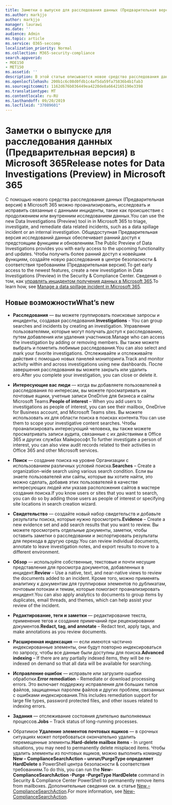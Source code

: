 ```yaml
---
title: Заметки о выпуске для расследования данных (Предварительная версия) в Microsoft 365
ms.author: markjjo
author: markjjo
manager: laurawi
ms.date: ''
audience: Admin
ms.topic: article
ms.service: O365-seccomp
localization_priority: Normal
ms.collection: M365-security-compliance
search.appverid:
- MOE150
- MET150
ms.assetid: ''
description: В этой статье описывается новое средство расследования данных (Preview) в Microsoft 365.
ms.openlocfilehash: 200b1c6c08d0fdb1c4af5da59fa75836b4b1fab3
ms.sourcegitcommit: 1162d676b036449ea4220de8a6642165190e3398
ms.translationtype: MT
ms.contentlocale: ru-RU
ms.lasthandoff: 09/20/2019
ms.locfileid: "37089601"
---
```

# <a name="release-notes-for-data-investigations-preview-in-microsoft-365"></a><span data-ttu-id="46055-103">Заметки о выпуске для расследования данных (Предварительная версия) в Microsoft 365</span><span class="sxs-lookup"><span data-stu-id="46055-103">Release notes for Data Investigations (Preview) in Microsoft 365</span></span>

<span data-ttu-id="46055-104">С помощью нового средства расследования данных (Предварительная версия) в Microsoft 365 можно проанализировать, исследовать и исправить связанные с данными инциденты, такие как происшествие с продолжением или внутренним исследованием данных.</span><span class="sxs-lookup"><span data-stu-id="46055-104">You can use the new Data Investigations (Preview) tool in in Microsoft 365 to triage, investigate, and remediate data related incidents, such as a data spillage incident or an internal investigation.</span></span> <span data-ttu-id="46055-105">Общедоступная Предварительная версия исследований данных обеспечивает ранний доступ к предстоящим функциям и обновлениям.</span><span class="sxs-lookup"><span data-stu-id="46055-105">The Public Preview of Data Investigations provides you with early access to the upcoming functionality and updates.</span></span> <span data-ttu-id="46055-106">Чтобы получить более ранний доступ к новейшим функциям, создайте новую расследования в центре безопасности & соответствия требованиям (Предварительная версия).</span><span class="sxs-lookup"><span data-stu-id="46055-106">To get early access to the newest features, create a new investigation in Data Investigations (Preview) in the Security & Compliance Center.</span></span> <span data-ttu-id="46055-107">Сведения о том, как [управлять инцидентом получения данных в Microsoft 365](manage-data-spillage-incidents.md).</span><span class="sxs-lookup"><span data-stu-id="46055-107">To learn how, see [Manage a data spillage incident in Microsoft 365](manage-data-spillage-incidents.md).</span></span>

## <a name="whats-new"></a><span data-ttu-id="46055-108">Новые возможности</span><span class="sxs-lookup"><span data-stu-id="46055-108">What’s new</span></span> 

- <span data-ttu-id="46055-109">**Расследования** — вы можете группировать поисковые запросы и инциденты, создавая расследования.</span><span class="sxs-lookup"><span data-stu-id="46055-109">**Investigations** - You can group searches and incidents by creating an investigation.</span></span> <span data-ttu-id="46055-110">Управление пользователями, которые могут получать доступ к расследованию, путем добавления или удаления участников.</span><span class="sxs-lookup"><span data-stu-id="46055-110">Manage who can access the investigation by adding or removing members.</span></span>  <span data-ttu-id="46055-111">Вы также можете выбрать и пометить любимые расследования.</span><span class="sxs-lookup"><span data-stu-id="46055-111">You can also select and mark your favorite investigations.</span></span> <span data-ttu-id="46055-112">Отслеживайте и отслеживайте действия с помощью новых панелей мониторинга.</span><span class="sxs-lookup"><span data-stu-id="46055-112">Track and monitor activity within and across investigations using new dashboards.</span></span> <span data-ttu-id="46055-113">После завершения расследования вы можете закрыть или удалить его.</span><span class="sxs-lookup"><span data-stu-id="46055-113">After you complete your investigation, you can close or delete it.</span></span>

- <span data-ttu-id="46055-114">**Интересующие вас люди** — когда вы добавляете пользователей в расследования по интересам, вы можете просматривать их почтовые ящики, учетные записи OneDrive для бизнеса и сайты Microsoft Teams.</span><span class="sxs-lookup"><span data-stu-id="46055-114">**People of interest** – When you add users to investigations as people of interest, you can see their mailbox, OneDrive for Business account, and Microsoft Teams sites.</span></span> <span data-ttu-id="46055-115">Вы можете использовать их для области поиска в поисках контента.</span><span class="sxs-lookup"><span data-stu-id="46055-115">You can use them to scope your investigative content searches.</span></span> <span data-ttu-id="46055-116">Чтобы проанализировать интересующий человека, вы также можете просматривать записи аудита, связанные с их действиями в Office 365 и других службах Майкрософт.</span><span class="sxs-lookup"><span data-stu-id="46055-116">To further investigate a person of interest, you can also view audit records related to their activities in Office 365 and other Microsoft services.</span></span>

- <span data-ttu-id="46055-117">**Поиск** — создание поиска на уровне Организации с использованием различных условий поиска.</span><span class="sxs-lookup"><span data-stu-id="46055-117">**Searches** – Create a organization-wide search using various search condition.</span></span> <span data-ttu-id="46055-118">Если вы знаете пользователей или сайты, которые вы хотите найти, это можно сделать, добавив этих пользователей в качестве интересующих людей или указав расположения сайтов в мастере создания поиска.</span><span class="sxs-lookup"><span data-stu-id="46055-118">If you know users or sites that you want to search, you can do so by adding those users as people of interest or specifying site locations in search creation wizard.</span></span> 

- <span data-ttu-id="46055-119">**Свидетельство** — создайте новый набор свидетельств и добавьте результаты поиска, которые нужно просмотреть.</span><span class="sxs-lookup"><span data-stu-id="46055-119">**Evidence** – Create a new evidence set and add search results that you want to review.</span></span> <span data-ttu-id="46055-120">Вы можете просмотреть отдельные документы, заметки, чтобы оставить заметки о расследовании и экспортировать результаты для перехода в другую среду.</span><span class="sxs-lookup"><span data-stu-id="46055-120">You can review individual documents, annotate to leave investigation notes, and export results to move to a different environment.</span></span> 

- <span data-ttu-id="46055-121">**Обзор** — используйте собственные, текстовые и почти несущие представления для просмотра документов, добавленных в инцидент.</span><span class="sxs-lookup"><span data-stu-id="46055-121">**Review** – Use a native, text, and near-native views to review the documents added to an incident.</span></span> <span data-ttu-id="46055-122">Кроме того, можно применять аналитику к документам для группировки элементов по дубликатам, почтовым потокам и темам, которые помогают проанализировать инцидент.</span><span class="sxs-lookup"><span data-stu-id="46055-122">You can also apply analytics to documents to group items by duplicates, email threads, and themes, which can help assist your review of the incident.</span></span> 

- <span data-ttu-id="46055-123">**Редактирование, теги и заметки** — редактирование текста, применение тегов и создание примечаний при рецензировании документов.</span><span class="sxs-lookup"><span data-stu-id="46055-123">**Redact, tag, and annotate** – Redact text, apply tags, and make annotations as you review documents.</span></span>
  
- <span data-ttu-id="46055-124">**Расширенная индексация** — если имеются частично индексированные элементы, они будут повторно индексироваться по запросу, чтобы все данные были доступны для поиска.</span><span class="sxs-lookup"><span data-stu-id="46055-124">**Advanced indexing** – If there are any partially indexed items, they will be re-indexed on demand so that all data will be available for searching.</span></span>

- <span data-ttu-id="46055-125">**Исправление ошибок** — исправьте или загрузите ошибки обработки.</span><span class="sxs-lookup"><span data-stu-id="46055-125">**Error remediation** – Remediate or download processing errors.</span></span> <span data-ttu-id="46055-126">Это включает поддержку исправления для больших типов файлов, защищенных паролем файлов и других проблем, связанных с ошибками индексирования.</span><span class="sxs-lookup"><span data-stu-id="46055-126">This includes remediation support for large file types, password protected files, and other issues related to indexing errors.</span></span> 

- <span data-ttu-id="46055-127">**Задания** — отслеживание состояния длительно выполняемых процессов.</span><span class="sxs-lookup"><span data-stu-id="46055-127">**Jobs** – Track status of long-running processes.</span></span>

- <span data-ttu-id="46055-128">Обратимое **Удаление элементов почтовых ящиков** — в срочных ситуациях может потребоваться окончательно удалить перемещенные элементы.</span><span class="sxs-lookup"><span data-stu-id="46055-128">**Hard-delete mailbox items** - In urgent situations, you may need to permanently delete misplaced items.</span></span> <span data-ttu-id="46055-129">Чтобы удалить элементы из почтовых ящиков, можно выполнить команду **New – ComplianceSearchAction – unrun/PurgeType определяет HardDelete** в PowerShell центра безопасности & соответствия требованиям.</span><span class="sxs-lookup"><span data-stu-id="46055-129">To do this, you can run the **New-ComplianceSearchAction -Purge -PurgeType HardDelete** command in Security & Compliance Center PowerShell to permanently remove items from mailboxes.</span></span> <span data-ttu-id="46055-130">Дополнительные сведения см. в статье [New – ComplianceSearchAction](https://docs.microsoft.com/powershell/module/exchange/policy-and-compliance-content-search/new-compliancesearchaction).</span><span class="sxs-lookup"><span data-stu-id="46055-130">For more information, see [New-ComplianceSearchAction](https://docs.microsoft.com/powershell/module/exchange/policy-and-compliance-content-search/new-compliancesearchaction).</span></span>
